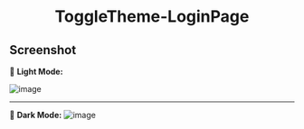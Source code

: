 <h1 align="center">ToggleTheme-LoginPage</h1>

## Screenshot
🌝 **Light Mode:**

![image](https://github.com/NadiaRajpoot/Toggle-Theme-Login-page/assets/101450968/4dba7b20-e26f-424b-bfc5-9a5f7eb48c40)

---

🌚 **Dark Mode:**
![image](https://github.com/NadiaRajpoot/Toggle-Theme-Login-page/assets/101450968/1a79304b-15d1-467a-b1b4-77dc4a541a4f)
